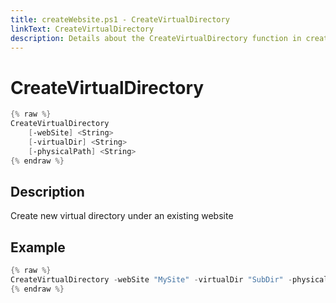 ```yaml
---
title: createWebsite.ps1 - CreateVirtualDirectory
linkText: CreateVirtualDirectory
description: Details about the CreateVirtualDirectory function in createWebsite.ps1 helper script
---
```


# CreateVirtualDirectory

```PowerShell
{% raw %}
CreateVirtualDirectory
    [-webSite] <String>
    [-virtualDir] <String>
    [-physicalPath] <String>    
{% endraw %}
```

## Description

Create new virtual directory under an existing website

## Example

```PowerShell
{% raw %}
CreateVirtualDirectory -webSite "MySite" -virtualDir "SubDir" -physicalPath "C:\Site\SubDir"
{% endraw %}
```
